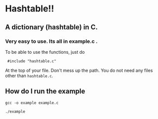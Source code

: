# Hashtable!!

## A dictionary (hashtable) in C. 

### Very easy to use. Its all in example.c . 

To be able to use the functions, just do 

``` #include "hashtable.c"```

At the top of your file. Don't mess up the path. You do not need any files other than ```hashtable.c```.


## How do I run the example

``` gcc -o example example.c ```

```./example```

